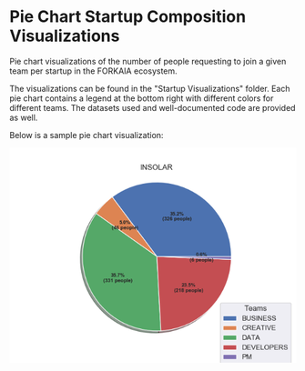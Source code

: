 # Pie Chart Startup Composition Visualizations
Pie chart visualizations of the number of people requesting to join a given team per startup in the FORKAIA ecosystem. 

The visualizations can be found in the "Startup Visualizations" folder. Each pie chart contains a legend at the bottom right
with different colors for different teams. The datasets used and well-documented code are provided as well.

Below is a sample pie chart visualization:

![](https://github.com/induhiu/Forkaia--Data-Visualization/blob/master/Startup%20Visualizations/INSOLAR.png)
